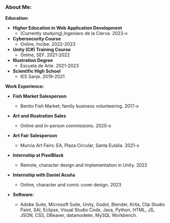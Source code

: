 ### About Me:

**Education:**
- **Higher Education in Web Application Development**
  - (Currently studying),Ingeniero de la Cierva. 2023-x
- **Cybersecurity Course**
  - Online, Incibe. 2022-2023
- **Unity (C#) Training Course**
  - Online, SEF. 2021-2022
- **Illustration Degree**
  - Escuela de Arte. 2021-2023
- **Scientific  High School**
  - IES Sanje. 2019-2021

**Work Experience:**
- **Fish Market Salesperson**
  - Benito Fish Market; family business volunteering. 2017-x
- **Art and Illustration Sales**
  - Online and in-person commissions. 2020-x
- **Art Fair Salesperson**
  - Murcia Art Fairs: EA, Plaza Circular, Santa Eulalia. 2021-x
- **Internship at PixelBlack**
  - Remote, character design and implementation in Unity. 2022
- **Internship with Daniel Acuña**
  - Online, character and comic cover design. 2023
    
- **Software:**
  - Adobe Suite, Microsoft Suite, Unity, Godot, Blender, Krita, Clip Studio Paint, SAI, Eclipse, Visual Studio Code, Java, Python, HTML, JS, JSON, CSS, DBeaver, datamodeler, MySQL Workbench.
    



